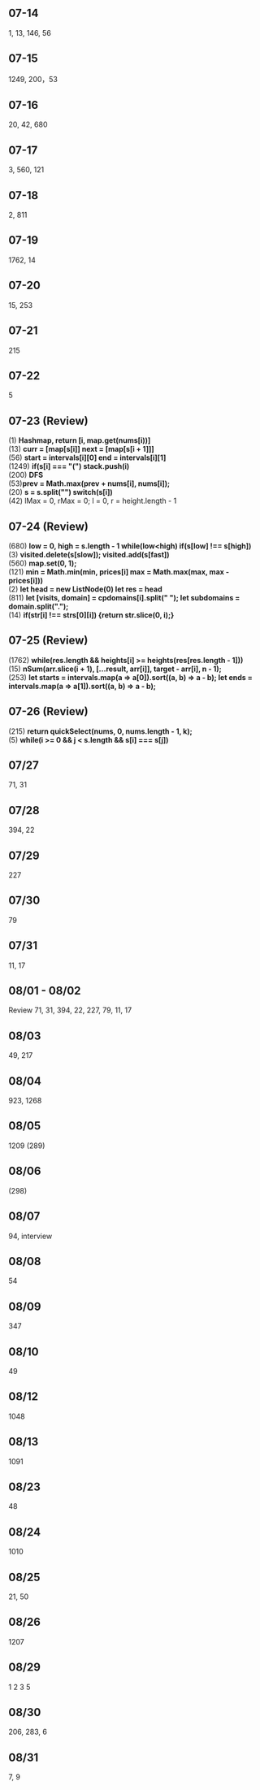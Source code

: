 ## 07-14
1, 13, 146, 56

## 07-15
1249, 200，53

## 07-16
20, 42, 680

## 07-17
3, 560, 121

## 07-18
2, 811

## 07-19
1762, 14

## 07-20
15, 253

## 07-21
215

## 07-22
5

## 07-23 (Review)
(1) **Hashmap, return [i, map.get(nums[i))]**   
(13) **curr = [map[s[i]] next = [map[s[i + 1]]]**    
(56) **start = intervals[i][0] end = intervals[i][1]**   
(1249) **if(s[i] === "(") stack.push(i)**    
(200) **DFS**     
(53)**prev = Math.max(prev + nums[i], nums[i]);**       
(20) **s = s.split("") switch(s[i])**  
(42) lMax = 0, rMax = 0; l = 0, r = height.length - 1

## 07-24 (Review)
(680) **low = 0, high = s.length - 1 while(low<high) if(s[low] !== s[high])**        
(3) **visited.delete(s[slow]); visited.add(s[fast])**      
(560) **map.set(0, 1);**      
(121) **min = Math.min(min, prices[i] max = Math.max(max, max - prices[i]))**     
(2) **let head = new ListNode(0) let res = head**       
(811) **let [visits, domain] = cpdomains[i].split(" "); let subdomains = domain.split(".");**        
(14) **if(str[i] !== strs[0][i]) {return str.slice(0, i);}**    

## 07-25 (Review)
(1762) **while(res.length && heights[i] >= heights(res[res.length - 1]))**          
(15) **nSum(arr.slice(i + 1), [...result, arr[i]], target - arr[i], n - 1);**       
(253) **let starts = intervals.map(a => a[0]).sort((a, b) => a - b); let ends = intervals.map(a => a[1]).sort((a, b) => a - b);**   

## 07-26 (Review)
(215) **return quickSelect(nums, 0, nums.length - 1, k);**      
(5) **while(i >= 0 && j < s.length && s[i] === s[j])**    

## 07/27 
71, 31

## 07/28
394, 22

## 07/29
227

## 07/30
79
## 07/31
11, 17


## 08/01 - 08/02
Review
71, 31, 394, 22,
227, 79, 11, 17

## 08/03
49, 217

## 08/04
923, 1268

## 08/05
1209 (289)

## 08/06
(298)

## 08/07
94, interview

## 08/08
54

## 08/09
347

## 08/10
49

## 08/12
1048

## 08/13
1091

## 08/23
48

## 08/24
1010

## 08/25
21, 50

## 08/26
1207

## 08/29
1 2 3 5

## 08/30
206, 283, 6

## 08/31
7, 9

